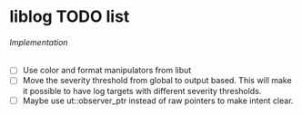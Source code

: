 # liblog TODO list

###### Implementation

- [ ] Use color and format manipulators from libut
- [ ] Move the severity threshold from global to output based. This will make it possible to have log targets with different severity thresholds.
- [ ] Maybe use ut::observer_ptr instead of raw pointers to make intent clear.